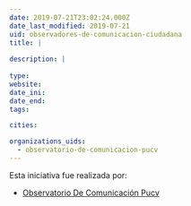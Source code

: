 ```yaml
---
date: 2019-07-21T23:02:24.000Z
date_last_modified: 2019-07-21
uid: observadores-de-comunicacion-ciudadana
title: |
  
description: |
  
type: 
website: 
date_ini: 
date_end: 
tags:

cities: 

organizations_uids:
  - observatorio-de-comunicacion-pucv
---
```


Esta iniciativa fue realizada por:

- [Observatorio De Comunicación Pucv](/organizaciones/observatorio-de-comunicacion-pucv)
